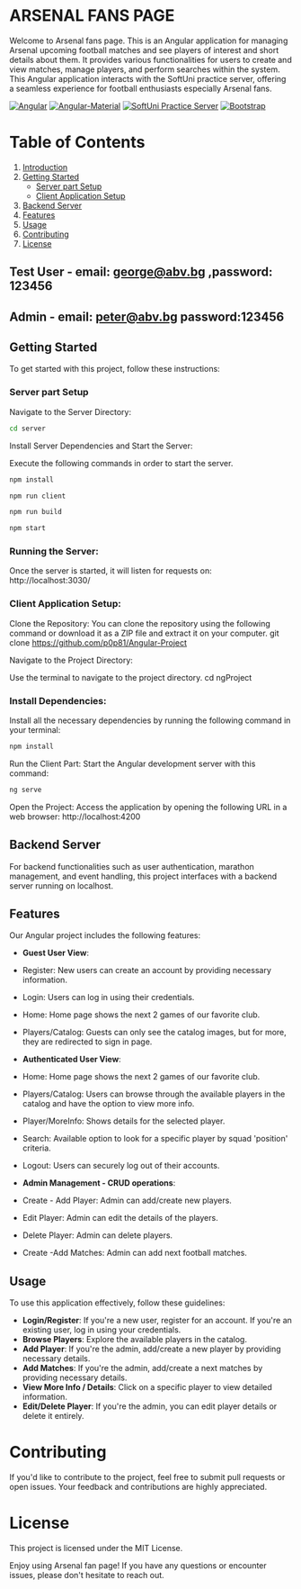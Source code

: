   

# ARSENAL FANS PAGE 

Welcome to Arsenal fans page. This is an Angular application for managing Arsenal upcoming football matches and see players of interest and short details about them. It provides various functionalities for users to create and view matches, manage players, and perform searches within the system.
This Angular application interacts with the SoftUni practice server, offering a seamless experience for football enthusiasts especially Arsenal fans.

[![Angular](https://img.shields.io/badge/Angular-✓-blue)]() [![Angular-Material](https://img.shields.io/badge/Angular--Material-✓-important)]()  [![SoftUni Practice Server](https://img.shields.io/badge/SoftUni_Practice_Server-✓-orange)]() [![Bootstrap](https://img.shields.io/badge/Bootstrap-✓-red)]() 

# Table of Contents

1. [Introduction](#introduction)
2. [Getting Started](#getting-started)
   - [Server part Setup](#server-part-setup)
   - [Client Application Setup](#client-application-setup)
3. [Backend Server](#backend-server)
4. [Features](#features)
5. [Usage](#usage)
6. [Contributing](#contributing)
7. [License](#license)



## Test User - email: george@abv.bg ,password: 123456

## Admin - email: peter@abv.bg password:123456


## Getting Started
To get started with this project, follow these instructions:

### Server part Setup

Navigate to the Server Directory:

```bash
cd server
```

Install Server Dependencies and Start the Server: 

Execute the following commands in order to start the server.
```bash
npm install
```
```bash
npm run client
```
```bash
npm run build
```
```bash
npm start
```

### Running the Server:
Once the server is started, it will listen for requests on:
http://localhost:3030/

### Client Application Setup:

Clone the Repository: You can clone the repository using the following command or 
download it as a ZIP file and extract it on your computer.
git clone https://github.com/p0p81/Angular-Project

Navigate to the Project Directory:

Use the terminal to navigate to the project directory.
cd ngProject

### Install Dependencies:

Install all the necessary dependencies by running the following command in your terminal:

```bash
npm install
```

Run the Client Part: Start the Angular development server with this command:
```bash
ng serve
``` 
Open the Project: Access the application by opening the following URL in a web 
browser: http://localhost:4200


## Backend Server
For backend functionalities such as user authentication, marathon management, and 
event handling, this project interfaces with a backend server running on 
localhost.




## Features
Our Angular project includes the following features:


- **Guest User View**:
- Register:  New users can create an account by providing necessary information.
- Login: Users can log in using their credentials.
- Home:  Home page shows the next 2 games of our favorite club.
- Players/Catalog: Guests can only see the catalog images, but for more, they are redirected to sign in page.

- **Authenticated User View**:
- Home: Home page shows the next 2 games of our favorite club.
- Players/Catalog: Users can browse through the available players in the catalog and have the option to view more info.
- Player/MoreInfo: Shows details for the selected player.
- Search: Available option to look for a specific player by squad 'position' criteria.
- Logout: Users can securely log out of their accounts.

- **Admin Management - CRUD operations**:
- Create - Add Player: Admin can add/create new players.
- Edit Player: Admin can edit the details of the players.
- Delete Player: Admin can delete players.
- Create -Add Matches:  Admin can add next football matches.





## Usage
To use this application effectively, follow these guidelines:

- **Login/Register**: If you're a new user, register for an account. If you're an 
existing user, log in using your credentials.
- **Browse Players**: Explore the available players in the catalog.
- **Add Player**: If you're the admin, add/create a new player by providing 
necessary details.
- **Add Matches**: If you're the admin, add/create a next matches by providing 
necessary details.
- **View More Info / Details**: Click on a specific player to view detailed information.
- **Edit/Delete Player**: If you're the admin, you can edit player 
details or delete it entirely.


# Contributing
If you'd like to contribute to the project, feel free to submit pull requests or open issues. Your feedback and contributions are highly appreciated.

# License
This project is licensed under the MIT License.

Enjoy using Arsenal fan page! If you have any questions or encounter issues, please don't hesitate to reach out.


